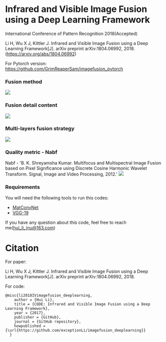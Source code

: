 # Infrared and Visible Image Fusion using a Deep Learning Framework
International Conference of Pattern Recognition 2018(Accepted)

Li H, Wu X J, Kittler J. Infrared and Visible Image Fusion using a Deep Learning Framework[J]. arXiv preprint arXiv:1804.06992, 2018.(https://arxiv.org/abs/1804.06992)

For Pytorch version:
https://github.com/GrimReaperSam/imagefusion_pytorch

### Fusion method
![](https://github.com/exceptionLi/imagefusion_deeplearning/blob/master/framework/framework_method.png)

### Fusion detail content
![](https://github.com/exceptionLi/imagefusion_deeplearning/blob/master/framework/fusion_detail.png)

### Multi-layers fusion strategy
![](https://github.com/exceptionLi/imagefusion_deeplearning/blob/master/framework/fusion_strategy.png)

### Quality metric - Nabf
Nabf - 'B. K. Shreyamsha Kumar. Multifocus and Multispectral Image Fusion based on Pixel Significance using Discrete Cosine Harmonic Wavelet Transform. Signal, Image and Video Processing, 2012.'
![](https://github.com/exceptionLi/imagefusion_deeplearning/blob/master/framework/Nabf.png)

### Requirements
You will need the following tools to run this codes:
- [MatConvNet](http://www.vlfeat.org/matconvnet/)
- [VGG-19](https://pan.baidu.com/s/1eSgxtyM)


If you have any question about this code, feel free to reach me(hui_li_jnu@163.com) 


# Citation

For paper:

Li H, Wu X J, Kittler J. Infrared and Visible Image Fusion using a Deep Learning Framework[J]. arXiv preprint arXiv:1804.06992, 2018.

For code:
```
@misc{li2018IVimagefusion_deeplearning,
    author = {Hui Li},
    title = {CODE: Infrared and Visible Image Fusion using a Deep Learning Framework},
    year = {2017},
    publisher = {GitHub},
    journal = {GitHub repository},
    howpublished = {\url{https://github.com/exceptionLi/imagefusion_deeplearning}}
  }
```
